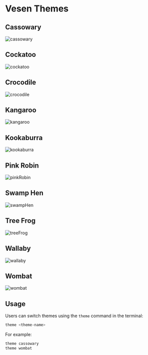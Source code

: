 # Vesen Themes

## Cassowary
![cassowary](screenshots/cassowary.png)

## Cockatoo
![cockatoo](screenshots/cockatoo.png)

## Crocodile
![crocodile](screenshots/crocodile.png)

## Kangaroo
![kangaroo](screenshots/kangaroo.png)

## Kookaburra
![kookaburra](screenshots/kookaburra.png)

## Pink Robin
![pinkRobin](screenshots/pinkRobin.png)

## Swamp Hen
![swampHen](screenshots/swampHen.png)

## Tree Frog
![treeFrog](screenshots/treeFrog.png)

## Wallaby
![wallaby](screenshots/wallaby.png)

## Wombat
![wombat](screenshots/wombat.png)


## Usage

Users can switch themes using the `theme` command in the terminal:
```bash
theme <theme-name>
```

For example:
```bash
theme cassowary
theme wombat
```